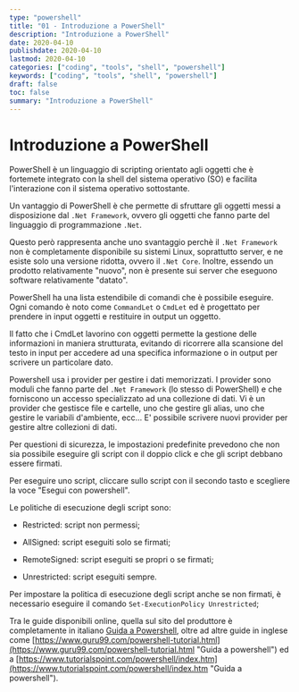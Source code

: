 ```yaml
---
type: "powershell"
title: "01 - Introduzione a PowerShell"
description: "Introduzione a PowerShell"
date: 2020-04-10
publishdate: 2020-04-10
lastmod: 2020-04-10
categories: ["coding", "tools", "shell", "powershell"]
keywords: ["coding", "tools", "shell", "powershell"]
draft: false
toc: false
summary: "Introduzione a PowerShell"
---
```


# Introduzione a PowerShell

PowerShell è un linguaggio di scripting orientato agli oggetti che è fortemete integrato con la shell del sistema operativo (SO) e facilita l'interazione con il sistema operativo sottostante. 

Un vantaggio di PowerShell è che permette di sfruttare gli oggetti messi a disposizione dal ``.Net Framework``, ovvero gli oggetti che fanno parte del linguaggio di programmazione ``.Net``.

Questo però rappresenta anche uno svantaggio perchè il ``.Net Framework`` non è completamente disponibile su sistemi Linux, soprattutto server, e ne esiste solo una versione ridotta, ovvero il ``.Net Core``. Inoltre, essendo un prodotto relativamente "nuovo", non è presente sui server che eseguono software relativamente "datato".

PowerShell ha una lista estendibile di comandi che è possibile eseguire. Ogni comando è noto come ``CommandLet`` o ``CmdLet`` ed è progettato per prendere in input oggetti e restituire in output un oggetto. 

Il fatto che i CmdLet lavorino con oggetti permette la gestione delle informazioni in maniera strutturata, evitando di ricorrere alla scansione del testo in input per accedere ad una specifica informazione o in output per scrivere un particolare dato.

Powershell usa i provider per gestire i dati memorizzati. I provider sono moduli che fanno parte del ``.Net Framework`` (lo stesso di PowerShell) e che forniscono un accesso specializzato ad una collezione di dati. Vi è un provider che gestisce file e cartelle, uno che gestire gli alias, uno che gestire le variabili d'ambiente, ecc... E' possibile scrivere nuovi provider per gestire altre collezioni di dati.

Per questioni di sicurezza, le impostazioni predefinite prevedono che non sia possibile eseguire gli script con il doppio click e che gli script debbano essere firmati. 

Per eseguire uno script, cliccare sullo script con il secondo tasto e scegliere la voce "Esegui con powershell".

Le politiche di esecuzione degli script sono:

- Restricted: script non permessi;

- AllSigned: script eseguiti solo se firmati;

- RemoteSigned: script eseguiti se propri o se firmati;

- Unrestricted: script eseguiti sempre.

Per impostare la politica di esecuzione degli script anche se non firmati, è necessario eseguire il comando ``Set-ExecutionPolicy Unrestricted``;

Tra le guide disponibili online, quella sul sito del produttore è completamente in italiano [Guida a Powershell](https://docs.microsoft.com/it-it/powershell/scripting/overview?view=powershell-7 "Guida a Powershell"), oltre ad altre guide in inglese come [https://www.guru99.com/powershell-tutorial.html](https://www.guru99.com/powershell-tutorial.html "Guida a powershell") ed a [https://www.tutorialspoint.com/powershell/index.htm](https://www.tutorialspoint.com/powershell/index.htm "Guida a powershell").
